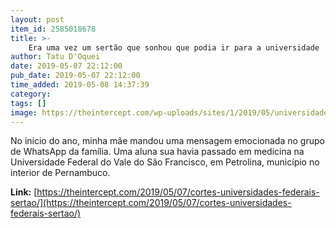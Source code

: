 ```yaml
---
layout: post
item_id: 2585018678
title: >-
    Era uma vez um sertão que sonhou que podia ir para a universidade
author: Tatu D'Oquei
date: 2019-05-07 22:12:00
pub_date: 2019-05-07 22:12:00
time_added: 2019-05-08 14:37:39
category: 
tags: []
image: https://theintercept.com/wp-uploads/sites/1/2019/05/universidades-sertao-redes-1557250148.jpg
---
```


No início do ano, minha mãe mandou uma mensagem emocionada no grupo de WhatsApp da família. Uma aluna sua havia passado em medicina na Universidade Federal do Vale do São Francisco, em Petrolina, município no interior de Pernambuco.

**Link:** [https://theintercept.com/2019/05/07/cortes-universidades-federais-sertao/](https://theintercept.com/2019/05/07/cortes-universidades-federais-sertao/)

